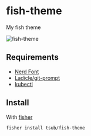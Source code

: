 # fish-theme

My fish theme

![fish-theme]

## Requirements

* [Nerd Font](https://github.com/ryanoasis/nerd-fonts)
* [Ladicle/git-prompt](https://github.com/Ladicle/git-prompt)
* [kubectl](https://kubernetes.io/docs/reference/kubectl/overview/)

## Install

With [fisher]

```
fisher install tsub/fish-theme
```

[slack-link]: https://fisherman-wharf.herokuapp.com
[slack-badge]: https://fisherman-wharf.herokuapp.com/badge.svg
[fisher]: https://github.com/jorgebucaran/fisher
[fish-theme]: https://gyazo.com/cf708c3aa776ce9257c6cd3e12910883.png
